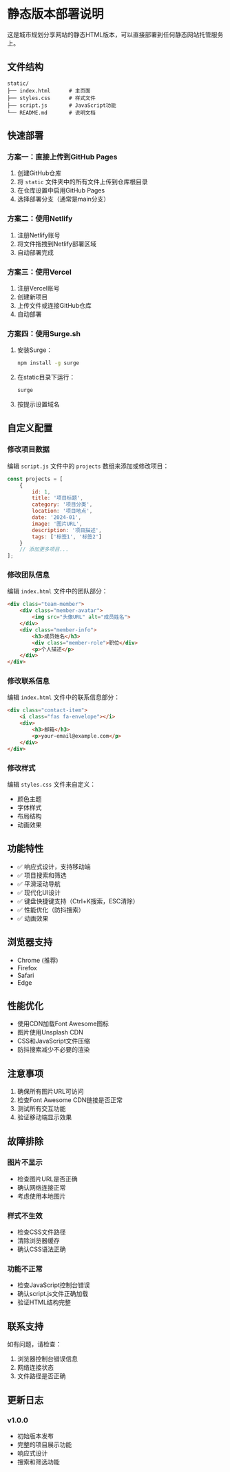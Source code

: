 # 静态版本部署说明

这是城市规划分享网站的静态HTML版本，可以直接部署到任何静态网站托管服务上。

## 文件结构

```
static/
├── index.html      # 主页面
├── styles.css      # 样式文件
├── script.js       # JavaScript功能
└── README.md       # 说明文档
```

## 快速部署

### 方案一：直接上传到GitHub Pages

1. 创建GitHub仓库
2. 将 `static` 文件夹中的所有文件上传到仓库根目录
3. 在仓库设置中启用GitHub Pages
4. 选择部署分支（通常是main分支）

### 方案二：使用Netlify

1. 注册Netlify账号
2. 将文件拖拽到Netlify部署区域
3. 自动部署完成

### 方案三：使用Vercel

1. 注册Vercel账号
2. 创建新项目
3. 上传文件或连接GitHub仓库
4. 自动部署

### 方案四：使用Surge.sh

1. 安装Surge：
   ```bash
   npm install -g surge
   ```

2. 在static目录下运行：
   ```bash
   surge
   ```

3. 按提示设置域名

## 自定义配置

### 修改项目数据

编辑 `script.js` 文件中的 `projects` 数组来添加或修改项目：

```javascript
const projects = [
    {
        id: 1,
        title: '项目标题',
        category: '项目分类',
        location: '项目地点',
        date: '2024-01',
        image: '图片URL',
        description: '项目描述',
        tags: ['标签1', '标签2']
    }
    // 添加更多项目...
];
```

### 修改团队信息

编辑 `index.html` 文件中的团队部分：

```html
<div class="team-member">
    <div class="member-avatar">
        <img src="头像URL" alt="成员姓名">
    </div>
    <div class="member-info">
        <h3>成员姓名</h3>
        <div class="member-role">职位</div>
        <p>个人描述</p>
    </div>
</div>
```

### 修改联系信息

编辑 `index.html` 文件中的联系信息部分：

```html
<div class="contact-item">
    <i class="fas fa-envelope"></i>
    <div>
        <h3>邮箱</h3>
        <p>your-email@example.com</p>
    </div>
</div>
```

### 修改样式

编辑 `styles.css` 文件来自定义：

- 颜色主题
- 字体样式
- 布局结构
- 动画效果

## 功能特性

- ✅ 响应式设计，支持移动端
- ✅ 项目搜索和筛选
- ✅ 平滑滚动导航
- ✅ 现代化UI设计
- ✅ 键盘快捷键支持（Ctrl+K搜索，ESC清除）
- ✅ 性能优化（防抖搜索）
- ✅ 动画效果

## 浏览器支持

- Chrome (推荐)
- Firefox
- Safari
- Edge

## 性能优化

- 使用CDN加载Font Awesome图标
- 图片使用Unsplash CDN
- CSS和JavaScript文件压缩
- 防抖搜索减少不必要的渲染

## 注意事项

1. 确保所有图片URL可访问
2. 检查Font Awesome CDN链接是否正常
3. 测试所有交互功能
4. 验证移动端显示效果

## 故障排除

### 图片不显示
- 检查图片URL是否正确
- 确认网络连接正常
- 考虑使用本地图片

### 样式不生效
- 检查CSS文件路径
- 清除浏览器缓存
- 确认CSS语法正确

### 功能不正常
- 检查JavaScript控制台错误
- 确认script.js文件正确加载
- 验证HTML结构完整

## 联系支持

如有问题，请检查：
1. 浏览器控制台错误信息
2. 网络连接状态
3. 文件路径是否正确

## 更新日志

### v1.0.0
- 初始版本发布
- 完整的项目展示功能
- 响应式设计
- 搜索和筛选功能 